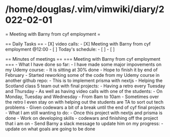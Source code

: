 # /home/douglas/.vim/vimwiki/diary/2022-02-01

= Meeting with Barny from cyf employment =

== Daily Tasks ==
    - [X] video calls:
		- [X] Meeting with Barny from cyf employment @12:00
    - [ ] Today's schedule:
        - [ ]
    - [ ]

== Minutes of meetings ==
	=== Meeting with Barny from cyf employment ===
	- What I have done so far:
		- I have made some major impovements on my Udemy course:
			- It is sitting at 30% done
			- Hope to finish it by end of February
		- Started reworking some of the code from my Udemy course in another github repo:
			- This is to implement prisma with nextjs
		- Helping the Scotland class 5 team out with final projects:
			- Having a retro every Tuesday and Thursday
			- As well as having video calls with one of the students:
				- On Monday, Tuesday and Wednesday
				- From 8am to 10am
			- Sometimes over the retro I even stay on with helping out the students are TA to sort out tech problems
		- Given codewars a bit of a break until the end of cyf final projects
	- What I am still wanting to do:
		- Once this project with nextjs and prisma is done
	- Work on developing skills
	- codewars and finishing off the project that i am on
	- Send Barny a slack message to update him on my progress:
		- update on what goals are going to be done

